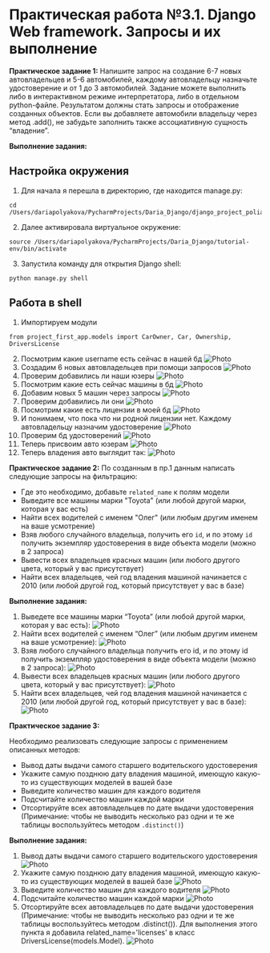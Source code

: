# Практическая работа №3.1. Django Web framework. Запросы и их выполнение

**Практическое задание 1:**
Напишите запрос на создание 6-7 новых автовладельцев и 5-6 автомобилей, каждому автовладельцу назначьте удостоверение и от 1 до 3 автомобилей. Задание можете выполнить либо в интерактивном режиме интерпретатора, либо в отдельном python-файле. Результатом должны стать запросы и отображение созданных объектов. 
Если вы добавляете автомобили владельцу через метод .add(), не забудьте заполнить также ассоциативную сущность “владение”.

**Выполнение задания:**

## Настройка окружения
1) Для начала я перешла в директорию, где находится manage.py: 
```
cd /Users/dariapolyakova/PycharmProjects/Daria_Django/django_project_poliakova
```
2) Далее активировала виртуальное окружение: 
```
source /Users/dariapolyakova/PycharmProjects/Daria_Django/tutorial-env/bin/activate
```
3) Запустила команду для открытия Django shell: 
```
python manage.py shell
```
## Работа в shell
1) Импортируем модули
```
from project_first_app.models import CarOwner, Car, Ownership, DriversLicense
```
2) Посмотрим какие username есть сейчас в нашей бд
![Photo](images/1.png)
3) Создадим 6 новых автовладельцев при помощи запросов 
![Photo](images/2.png)
4) Проверим добавились ли наши юзеры
![Photo](images/3.png)
5) Посмотрим какие есть сейчас машины в бд 
![Photo](images/4.png)
6) Добавим новых 5 машин через запросы
![Photo](images/5.png)
7) Проверим добавились ли они
![Photo](images/6.png)
8) Посмотрим какие есть лицензии в моей бд
![Photo](images/7.png)
9) И понимаем, что пока что ни родной лицензии нет. Каждому автовладельцу назначим удостоверение
![Photo](images/8.png)
10) Проверим бд удостоверений
![Photo](images/9.png)
11) Теперь присвоим авто юзерам
![Photo](images/10.png)
12) Теперь владения авто выглядит так:
![Photo](images/11.png)

**Практическое задание 2:**
По созданным в пр.1 данным написать следующие запросы на фильтрацию:

- Где это необходимо, добавьте `related_name` к полям модели
- Выведите все машины марки "Toyota" (или любой другой марки, которая у вас есть)
- Найти всех водителей с именем "Олег" (или любым другим именем на ваше усмотрение)
- Взяв любого случайного владельца, получить его `id`, и по этому `id` получить экземпляр удостоверения в виде объекта модели (можно в 2 запроса)
- Вывести всех владельцев красных машин (или любого другого цвета, который у вас присутствует)
- Найти всех владельцев, чей год владения машиной начинается с 2010 (или любой другой год, который присутствует у вас в базе)

**Выполнение задания:**

1) Выведете все машины марки “Toyota” (или любой другой марки, которая у вас есть):
![Photo](images/12.png)
2) Найти всех водителей с именем “Олег” (или любым другим именем на ваше усмотрение):
![Photo](images/13.png)
3) Взяв любого случайного владельца получить его id, и по этому id получить экземпляр удостоверения в виде объекта модели (можно в 2 запроса):
![Photo](images/14.png)
4) Вывести всех владельцев красных машин (или любого другого цвета, который у вас присутствует):
![Photo](images/15.png)
5) Найти всех владельцев, чей год владения машиной начинается с 2010 (или любой другой год, который присутствует у вас в базе):
![Photo](images/16.png)

**Практическое задание 3:**

Необходимо реализовать следующие запросы с применением описанных методов:

- Вывод даты выдачи самого старшего водительского удостоверения
- Укажите самую позднюю дату владения машиной, имеющую какую-то из существующих моделей в вашей базе
- Выведите количество машин для каждого водителя
- Подсчитайте количество машин каждой марки
- Отсортируйте всех автовладельцев по дате выдачи удостоверения  
  (Примечание: чтобы не выводить несколько раз одни и те же таблицы воспользуйтесь методом `.distinct()`)

**Выполнение задания:**

1) Вывод даты выдачи самого старшего водительского удостоверения
![Photo](images/17.png)
2) Укажите самую позднюю дату владения машиной, имеющую какую-то из существующих моделей в вашей базе
![Photo](images/18.png)
3) Выведите количество машин для каждого водителя
![Photo](images/19.png)
4) Подсчитайте количество машин каждой марки
![Photo](images/20.png)
5) Отсортируйте всех автовладельцев по дате выдачи удостоверения (Примечание: чтобы не выводить несколько раз одни и те же таблицы воспользуйтесь методом .distinct()).
Для выполнения этого пункта я добавила related_name='licenses' в класс DriversLicense(models.Model).
![Photo](images/21.png)

